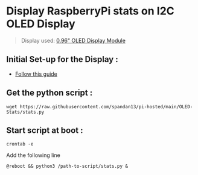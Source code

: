 # **Display RaspberryPi stats on I2C OLED Display**

> Display used: [0.96" OLED Display Module](https://robu.in/product/0-96-oled-display-module-spii2c-128x64-7-pin-blue/)


## Initial Set-up for the Display :
* [Follow this guide](https://www.the-diy-life.com/add-an-oled-stats-display-to-raspberry-pi-os-bullseye/)

## Get the python script :
```
wget https://raw.githubusercontent.com/spandan13/pi-hosted/main/OLED-Stats/stats.py
```
## Start script at boot :

` crontab -e `

Add the following line

` @reboot && python3 /path-to-script/stats.py & `






